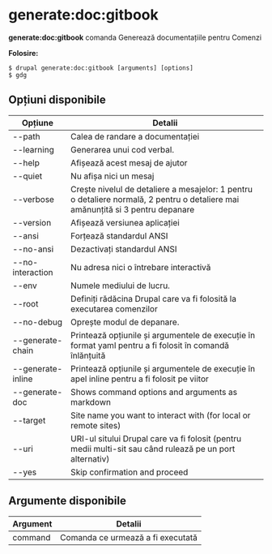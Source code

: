# generate:doc:gitbook
**generate:doc:gitbook** comanda Generează documentațiile pentru Comenzi

**Folosire:**
```
$ drupal generate:doc:gitbook [arguments] [options] 
$ gdg  
```

## Opțiuni disponibile
Opțiune | Detalii
-------|-------------
--path | Calea de randare a documentației
--learning | Generarea unui cod verbal.
--help | Afișează acest mesaj de ajutor
--quiet | Nu afișa nici un mesaj
--verbose | Crește nivelul de detaliere a mesajelor: 1 pentru o detaliere normală, 2 pentru o detaliere mai amănunțită si 3 pentru depanare
--version | Afișează versiunea aplicației
--ansi | Forțează standardul ANSI
--no-ansi | Dezactivați standardul ANSI
--no-interaction | Nu adresa nici o întrebare interactivă
--env | Numele mediului de lucru.
--root | Definiți rădăcina Drupal care va fi folosită la executarea comenzilor
--no-debug | Oprește modul de depanare.
--generate-chain | Printează opțiunile și argumentele de execuție în format yaml pentru a fi folosit în comandă înlănțuită
--generate-inline | Printează opțiunile și argumentele de execuție în apel inline pentru a fi folosit pe viitor
--generate-doc | Shows command options and arguments as markdown
--target | Site name you want to interact with (for local or remote sites)
--uri | URI-ul sitului Drupal care va fi folosit (pentru medii multi-sit sau când rulează pe un port alternativ)
--yes | Skip confirmation and proceed

## Argumente disponibile
Argument | Detalii
---------|-------------
command | Comanda ce urmează a fi executată
